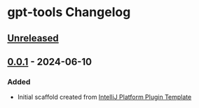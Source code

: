<!-- Keep a Changelog guide -> https://keepachangelog.com -->

# gpt-tools Changelog

## [Unreleased]

## [0.0.1] - 2024-06-10

### Added

- Initial scaffold created from [IntelliJ Platform Plugin Template](https://github.com/JetBrains/intellij-platform-plugin-template)

[Unreleased]: https://github.com/zjh7890/gpt-tools/compare/v0.0.1...HEAD
[0.0.1]: https://github.com/zjh7890/gpt-tools/commits/v0.0.1
